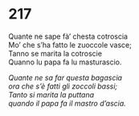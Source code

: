 # 217
  
Quante ne sape fà’ chesta cotroscia  
Mo’ che s’ha fatto le zuoccole vasce;  
Tanno se marita la cotroscie  
Quanno lu papa fa lu masturascio.

*Quante ne sa far questa bagascia  
ora che s’è fatti gli zoccoli bassi;  
Tanto si marita la puttana  
quando il papa fa il mastro d’ascia.*


